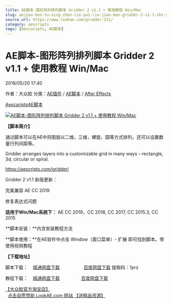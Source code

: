 ```yaml
---
title: AE脚本-图形阵列排列脚本 Gridder 2 v1.1 + 使用教程 Win/Mac
slug: aejiao-ben-tu-xing-zhen-lie-pai-lie-jiao-ben-gridder-2-v1-1-shi-yong-jiao-cheng-win-mac
source_url: https://www.lookae.com/gridder-211/
category: aescripts
tags: [Aescaripts, AE脚本]
---
```

# AE脚本-图形阵列排列脚本 Gridder 2 v1.1 + 使用教程 Win/Mac

2019/05/20 17:40

作者：大众脸
分类：[AE插件](https://www.lookae.com/after-effects/aechajian/) / [AE脚本](https://www.lookae.com/after-effects/aescripts/) / [After Effects](https://www.lookae.com/after-effects/)

[Aescaripts](https://www.lookae.com/tag/aescaripts/)[AE脚本](https://www.lookae.com/tag/ae%e8%84%9a%e6%9c%ac/)

[![AE脚本-图形阵列排列脚本 Gridder 2 v1.1 + 使用教程 Win/Mac](https://www.lookae.com/wp-content/uploads/2017/12/Gridder-2.jpg "AE脚本-图形阵列排列脚本 Gridder 2 v1.1 + 使用教程 Win/Mac-LookAE.com")](https://www.lookae.com/wp-content/uploads/2017/12/Gridder-2.jpg)

**【脚本简介】**

通过脚本可以在AE中将图层以二维，三维，螺旋，圆等方式排列，还可以设置数量行列间距等。

Gridder arranges layers into a customizable grid in many ways – rectangle, 3d, circular or spiral.

https://aescripts.com/gridder/

Gridder 2 v1.1 新版更新：

完美兼容 AE CC 2019

修复表达式问题

**适用于Win/Mac系统下：** AE CC 2019，CC 2018, CC 2017, CC 2015.3, CC 2015

**脚本安装：**内含安装教程方法

**脚本使用：**在AE软件中点击 Window（窗口菜单）- 扩展 即可找到脚本。带使用视频教程

**【下载地址】**

脚本下载：    [城通网盘下载](https://lookae.ctfile.com/fs/680462-375219677)                   [百度网盘下载](https://pan.baidu.com/s/1iwgdZXvDDKzbFIZFHUl9Zw) 提取码：1prz

教程下载：    [城通网盘下载](https://lookae.ctfile.com/fs/680462-232254406)                 [百度网盘下载](https://pan.baidu.com/s/1o8UlNM6)

[【大众脸官方淘宝店】](https://lookae.taobao.com/)                [点击自愿赞助 LookAE.com 网站 【送精品资源】](https://www.lookae.com/sponsor/)
